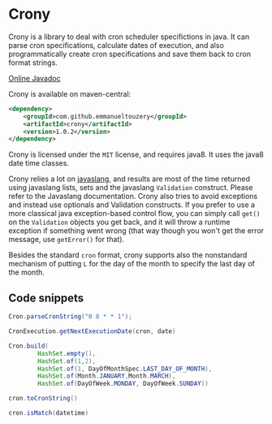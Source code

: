 # Crony

Crony is a library to deal with cron scheduler specifictions in java. It can parse cron specifications, calculate dates of execution, and also programmatically create cron specifications and save them back to cron format strings.

[Online Javadoc](http://emmanueltouzery.github.io/crony/apidocs/)

Crony is available on maven-central:

```xml
<dependency>
    <groupId>com.github.emmanueltouzery</groupId>
    <artifactId>crony</artifactId>
    <version>1.0.2</version>
</dependency>
```

Crony is licensed under the `MIT` license, and requires java8. It uses the java8 date time classes.

Crony relies a lot on [javaslang](http://javaslang.io/), and results are most of the time returned using javaslang lists, sets and the javaslang `Validation` construct. Please refer to the Javaslang documentation. Crony also tries to avoid exceptions and instead use optionals and Validation constructs.
If you prefer to use a more classical java exception-based control flow, you can simply call `get()` on the `Validation` objects you get back, and it will throw a runtime exception if something went wrong (that way though you won't get the error message, use `getError()` for that).

Besides the standard `cron` format, crony supports also the nonstandard mechanism of putting `L` for the day of the month to specify the last day of the month.

## Code snippets

```java
Cron.parseCronString("0 8 * * 1");
```

```java
CronExecution.getNextExecutionDate(cron, date)
```

```java
Cron.build(
        HashSet.empty(),
        HashSet.of(1,2),
        HashSet.of(1, DayOfMonthSpec.LAST_DAY_OF_MONTH),
        HashSet.of(Month.JANUARY,Month.MARCH),
        HashSet.of(DayOfWeek.MONDAY, DayOfWeek.SUNDAY))
```

```java
cron.toCronString()
```

```java
cron.isMatch(datetime)
```
